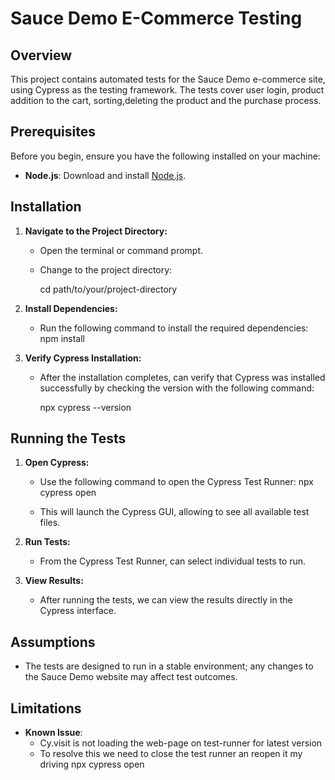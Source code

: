 # Sauce Demo E-Commerce Testing

## Overview
This project contains automated tests for the Sauce Demo e-commerce site, using Cypress as the testing framework. The tests cover user login, product addition to the cart, sorting,deleting the product and the purchase process.

## Prerequisites
Before you begin, ensure you have the following installed on your machine:

- **Node.js**: Download and install [Node.js](https://nodejs.org/).
  
## Installation
   
1. **Navigate to the Project Directory:**
   - Open the terminal or command prompt.
   - Change to the project directory:
    
     cd path/to/your/project-directory
    

2. **Install Dependencies:**
   - Run the following command to install the required dependencies:
         npm install

3. **Verify Cypress Installation:**
   - After the installation completes, can verify that Cypress was installed successfully by checking the version with the following command:
    
     npx cypress --version
     

## Running the Tests

1. **Open Cypress:**
   - Use the following command to open the Cypress Test Runner:
     npx cypress open
     
   - This will launch the Cypress GUI, allowing to see all available test files.

2. **Run Tests:**
   - From the Cypress Test Runner, can select individual tests to run.

3. **View Results:**
   - After running the tests, we can view the results directly in the Cypress interface.

## Assumptions
- The tests are designed to run in a stable environment; any changes to the Sauce Demo website may affect test outcomes.


## Limitations
- **Known Issue**: 
  - Cy.visit is not loading the web-page on test-runner for latest version
  - To resolve this we need to close the test runner an reopen it my driving npx cypress open
